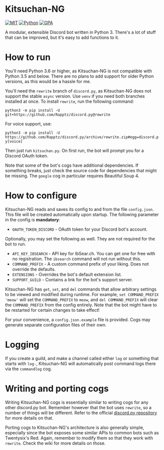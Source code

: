 # Kitsuchan-NG

[![MIT](https://img.shields.io/badge/License-MIT-brightgreen.svg)](https://github.com/n303p4/Kitsuchan-NG/blob/master/LICENSE.txt)
[![Python](https://img.shields.io/badge/Python-3.6-brightgreen.svg)](https://python.org/)
[![GPA](https://codeclimate.com/github/n303p4/Kitsuchan-NG/badges/gpa.svg)](https://codeclimate.com/github/n303p4/Kitsuchan-NG/)

A modular, extensible Discord bot written in Python 3. There's a lot of stuff that can be
improved, but it's easy to add functions to it.

# How to run
You'll need Python 3.6 or higher, as Kitsuchan-NG is not compatible with Python 3.5 and below.
There are no plans to add support for older Python versions, as this would be a hassle for me.

You'll need the `rewrite` branch of `discord.py`, as Kitsuchan-NG does not support the stable
`async` version. Use `venv` if you need both branches installed at once. To install `rewrite`,
run the following command:

```python3 -m pip install -U git+https://github.com/Rapptz/discord.py@rewrite```

For voice support, use:

```python3 -m pip install -U https://github.com/Rapptz/discord.py/archive/rewrite.zip#egg=discord.py[voice]```

Then just run `kitsuchan.py`. On first run, the bot will prompt you for a Discord OAuth token.

Note that some of the bot's cogs have additional dependencies. If something breaks, just check
the source code for dependencies that might be missing. The `google` cog in particular requires
Beautiful Soup 4.

# How to configure

Kitsuchan-NG reads and saves its config to and from the file `config.json`. This file will be
created automatically upon startup. The following parameter in the config is **mandatory**:

* `OAUTH_TOKEN_DISCORD` - OAuth token for your Discord bot's account.

Optionally, you may set the following as well. They are not required for the bot to run.

* `API_KEY_IBSEARCH` - API key for IbSear.ch. You can get one for free with no registration.
  The `ibsearch` command will not run without this.
* `COMMAND_PREFIX` - A custom command prefix of your liking. Does not override the defaults.
* `EXTENSIONS` - Overrides the bot's default extension list.
* `SUPPORT_GUILD` - Contains a link for the bot's support server.

Kitsuchan-NG has `get`, `set`, and `del` commands that allow arbitrary settings to be viewed and
modified during runtime. For example, `set COMMAND_PREFIX 'meow'` will set the `COMMAND_PREFIX`
to `meow`, and `del COMMAND_PREFIX` will clear the `COMMAND_PREFIX` from the config entirely. Note
that the bot might have to be restarted for certain changes to take effect!

For your convenience, a `config.json.example` file is provided. Cogs may generate separate
configuration files of their own.

# Logging

If you create a guild, and make a channel called either `log` or something that starts with `log-`,
Kitsuchan-NG will automatically post command logs there via the `commandlog` cog.

# Writing and porting cogs

Writing Kitsuchan-NG cogs is essentially similar to writing cogs for any other discord.py bot.
Remember however that the bot uses `rewrite`, so a number of things will be different. Refer to the
official [discord.py repository](https://github.com/Rapptz/discord.py/tree/rewrite/) for more
details on that.

Porting cogs to Kitsuchan-NG's architecture is also generally simple, especially since the bot
exposes some similar APIs to common bots such as Twentysix's Red. Again, remember to modify them so
that they work with `rewrite`. Check the wiki for more details on those.

